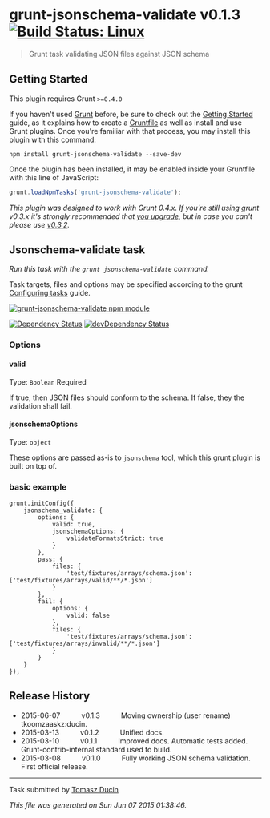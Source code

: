 # grunt-jsonschema-validate v0.1.3 [![Build Status: Linux](https://travis-ci.org/ducin/grunt-jsonschema-validate.svg?branch=master)](https://travis-ci.org/ducin/grunt-jsonschema-validate)

> Grunt task validating JSON files against JSON schema



## Getting Started
This plugin requires Grunt `>=0.4.0`

If you haven't used [Grunt](http://gruntjs.com/) before, be sure to check out the [Getting Started](http://gruntjs.com/getting-started) guide, as it explains how to create a [Gruntfile](http://gruntjs.com/sample-gruntfile) as well as install and use Grunt plugins. Once you're familiar with that process, you may install this plugin with this command:

```shell
npm install grunt-jsonschema-validate --save-dev
```

Once the plugin has been installed, it may be enabled inside your Gruntfile with this line of JavaScript:

```js
grunt.loadNpmTasks('grunt-jsonschema-validate');
```

*This plugin was designed to work with Grunt 0.4.x. If you're still using grunt v0.3.x it's strongly recommended that [you upgrade](http://gruntjs.com/upgrading-from-0.3-to-0.4), but in case you can't please use [v0.3.2](https://github.com/gruntjs/grunt-contrib-coffee/tree/grunt-0.3-stable).*


## Jsonschema-validate task
_Run this task with the `grunt jsonschema-validate` command._

Task targets, files and options may be specified according to the grunt [Configuring tasks](http://gruntjs.com/configuring-tasks) guide.

[![grunt-jsonschema-validate npm module](https://nodei.co/npm/grunt-jsonschema-validate.png?downloads=true&stars=true "grunt-jsonschema-validate npm module")](https://www.npmjs.com/package/grunt-jsonschema-validate)

[![Dependency Status](https://david-dm.org/ducin/grunt-jsonschema-validate/status.svg)](https://david-dm.org/ducin/grunt-jsonschema-validate)
[![devDependency Status](https://david-dm.org/ducin/grunt-jsonschema-validate/dev-status.svg)](https://david-dm.org/ducin/grunt-jsonschema-validate#info=devDependencies)

### Options

#### valid
Type: `Boolean`
Required

If true, then JSON files should conform to the schema. If false, they the
validation shall fail.

#### jsonschemaOptions
Type: `object`

These options are passed as-is to `jsonschema` tool, which this grunt plugin is
built on top of.

### basic example

    grunt.initConfig({
        jsonschema_validate: {
            options: {
                valid: true,
                jsonschemaOptions: {
                    validateFormatsStrict: true
                }
            },
            pass: {
                files: {
                    'test/fixtures/arrays/schema.json': ['test/fixtures/arrays/valid/**/*.json']
                }
            },
            fail: {
                options: {
                    valid: false
                },
                files: {
                    'test/fixtures/arrays/schema.json': ['test/fixtures/arrays/invalid/**/*.json']
                }
            }
        }
    });


## Release History

 * 2015-06-07   v0.1.3   Moving ownership (user rename) tkoomzaaskz:ducin.
 * 2015-03-13   v0.1.2   Unified docs.
 * 2015-03-10   v0.1.1   Improved docs. Automatic tests added. Grunt-contrib-internal standard used to build.
 * 2015-03-08   v0.1.0   Fully working JSON schema validation. First official release.

---

Task submitted by [Tomasz Ducin](http://ducin.it)

*This file was generated on Sun Jun 07 2015 01:38:46.*
